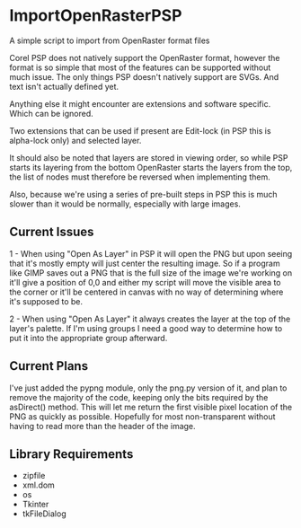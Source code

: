 # ImportOpenRasterPSP
A simple script to import from OpenRaster format files

Corel PSP does not natively support the OpenRaster format, however the format is so simple that most of the features can be supported without much issue.  The only things PSP doesn't natively support are SVGs.  And text isn't actually defined yet.  

Anything else it might encounter are extensions and software specific.  Which can be ignored.

Two extensions that can be used if present are Edit-lock (in PSP this is alpha-lock only) and selected layer.

It should also be noted that layers are stored in viewing order, so while PSP starts its layering from the bottom OpenRaster starts the layers from the top, the list of nodes must therefore be reversed when implementing them.

Also, because we're using a series of pre-built steps in PSP this is much slower than it would be normally, especially with large images.

## Current Issues
1 - When using "Open As Layer" in PSP it will open the PNG but upon seeing that it's mostly empty will just center the resulting image.  So if a program like GIMP saves out a PNG that is the full size of the image we're working on it'll give a position of 0,0 and either my script will move the visible area to the corner or it'll be centered in canvas with no way of determining where it's supposed to be.

2 - When using "Open As Layer" it always creates the layer at the top of the layer's palette.  If I'm using groups I need a good way to determine how to put it into the appropriate group afterward.

## Current Plans
I've just added the pypng module, only the png.py version of it, and plan to remove the majority of the code, keeping only the bits required by the asDirect() method.  This will let me return the first visible pixel location of the PNG as quickly as possible.  Hopefully for most non-transparent without having to read more than the header of the image.  

## Library Requirements
* zipfile
* xml.dom 
* os 
* Tkinter 
* tkFileDialog
